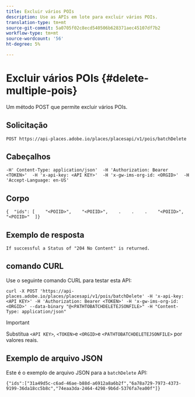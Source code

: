 ```yaml
---
title: Excluir vários POIs
description: Use as APIs em lote para excluir vários POIs.
translation-type: tm+mt
source-git-commit: 5a0705f02c8ecd540506b628371aec45107df7b2
workflow-type: tm+mt
source-wordcount: '56'
ht-degree: 5%

---
```




# Excluir vários POIs {#delete-multiple-pois}

Um método POST que permite excluir vários POIs.

## Solicitação

```text
POST https://api-places.adobe.io/places/placesapi/v1/pois/batchDelete
```

## Cabeçalhos

```text
-H' Content-Type: application/json'  -H 'Authorization: Bearer <TOKEN>'  -H 'x-api-key: <API KEY>'  -H 'x-gw-ims-org-id: <ORGID>'  -H 'Accept-Language: en-US'
```

## Corpo

```text
{  "ids": [    "<POIID>",    "<POIID>",    .    .    .    "<POIID>",    "<POIID>"  ]}
```

## Exemplo de resposta

```text
If successful a Status of "204 No Content" is returned.
```

## comando CURL

Use o seguinte comando CURL para testar esta API:

```text
curl -X POST 'https://api-places.adobe.io/places/placesapi/v1/pois/batchDelete' -H 'x-api-key: <API KEY>' -H 'Authorization: Bearer <TOKEN>' -H 'x-gw-ims-org-id: <ORGID>' --data-binary "@<PATHTOBATCHDELETEJSONFILE>" -H "Content-Type: application/json"
```

>[!IMPORTANT]
>
>Substitua `<API KEY>`, `<TOKEN>`e `<ORGID>`e `<PATHTOBATCHDELETEJSONFILE>` por valores reais.

## Exemplo de arquivo JSON

Este é o exemplo de arquivo JSON para a `batchDelete` API:

```text
{​"ids":["31a49d5c-c6ad-46ae-b88d-a6912a8a6b2f","6a78a729-7973-4373-9199-36da18cc5b8c","74eaa3da-2464-4298-9b6d-5376fa7ea00f"]​}
```
